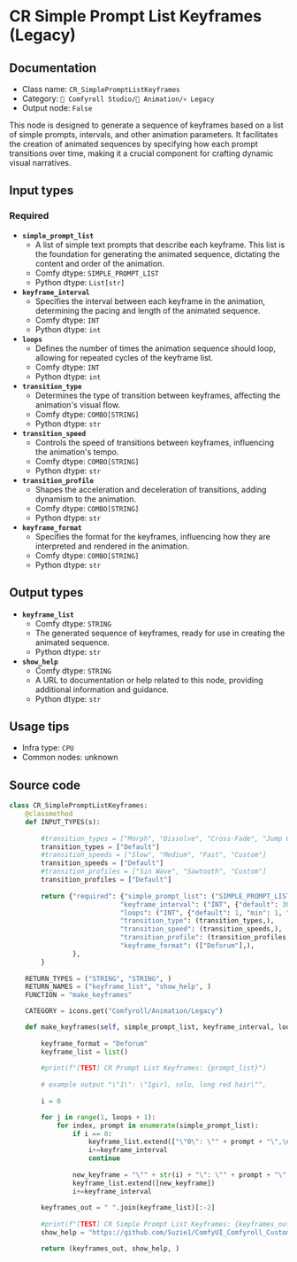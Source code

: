 # CR Simple Prompt List Keyframes (Legacy)
## Documentation
- Class name: `CR_SimplePromptListKeyframes`
- Category: `🧩 Comfyroll Studio/🎥 Animation/💀 Legacy`
- Output node: `False`

This node is designed to generate a sequence of keyframes based on a list of simple prompts, intervals, and other animation parameters. It facilitates the creation of animated sequences by specifying how each prompt transitions over time, making it a crucial component for crafting dynamic visual narratives.
## Input types
### Required
- **`simple_prompt_list`**
    - A list of simple text prompts that describe each keyframe. This list is the foundation for generating the animated sequence, dictating the content and order of the animation.
    - Comfy dtype: `SIMPLE_PROMPT_LIST`
    - Python dtype: `List[str]`
- **`keyframe_interval`**
    - Specifies the interval between each keyframe in the animation, determining the pacing and length of the animated sequence.
    - Comfy dtype: `INT`
    - Python dtype: `int`
- **`loops`**
    - Defines the number of times the animation sequence should loop, allowing for repeated cycles of the keyframe list.
    - Comfy dtype: `INT`
    - Python dtype: `int`
- **`transition_type`**
    - Determines the type of transition between keyframes, affecting the animation's visual flow.
    - Comfy dtype: `COMBO[STRING]`
    - Python dtype: `str`
- **`transition_speed`**
    - Controls the speed of transitions between keyframes, influencing the animation's tempo.
    - Comfy dtype: `COMBO[STRING]`
    - Python dtype: `str`
- **`transition_profile`**
    - Shapes the acceleration and deceleration of transitions, adding dynamism to the animation.
    - Comfy dtype: `COMBO[STRING]`
    - Python dtype: `str`
- **`keyframe_format`**
    - Specifies the format for the keyframes, influencing how they are interpreted and rendered in the animation.
    - Comfy dtype: `COMBO[STRING]`
    - Python dtype: `str`
## Output types
- **`keyframe_list`**
    - Comfy dtype: `STRING`
    - The generated sequence of keyframes, ready for use in creating the animated sequence.
    - Python dtype: `str`
- **`show_help`**
    - Comfy dtype: `STRING`
    - A URL to documentation or help related to this node, providing additional information and guidance.
    - Python dtype: `str`
## Usage tips
- Infra type: `CPU`
- Common nodes: unknown


## Source code
```python
class CR_SimplePromptListKeyframes:
    @classmethod
    def INPUT_TYPES(s):
    
        #transition_types = ["Morph", "Dissolve", "Cross-Fade", "Jump Cut"]
        transition_types = ["Default"]
        #transition_speeds = ["Slow", "Medium", "Fast", "Custom"]
        transition_speeds = ["Default"]
        #transition_profiles = ["Sin Wave", "Sawtooth", "Custom"]
        transition_profiles = ["Default"]
        
        return {"required": {"simple_prompt_list": ("SIMPLE_PROMPT_LIST",),
                            "keyframe_interval": ("INT", {"default": 30, "min": 0, "max": 999, "step": 1,}),
                            "loops": ("INT", {"default": 1, "min": 1, "max": 1000}),
                            "transition_type": (transition_types,),
                            "transition_speed": (transition_speeds,),
                            "transition_profile": (transition_profiles,),
                            "keyframe_format": (["Deforum"],),
                },         
        }
    
    RETURN_TYPES = ("STRING", "STRING", )
    RETURN_NAMES = ("keyframe_list", "show_help", )
    FUNCTION = "make_keyframes"

    CATEGORY = icons.get("Comfyroll/Animation/Legacy")

    def make_keyframes(self, simple_prompt_list, keyframe_interval, loops, transition_type, transition_speed, transition_profile, keyframe_format, ):
    
        keyframe_format = "Deforum"
        keyframe_list = list()
        
        #print(f"[TEST] CR Prompt List Keyframes: {prompt_list}") 
        
        # example output "\"1\": \"1girl, solo, long red hair\"",
        
        i = 0

        for j in range(1, loops + 1): 
            for index, prompt in enumerate(simple_prompt_list):
                if i == 0:
                    keyframe_list.extend(["\"0\": \"" + prompt + "\",\n"])
                    i+=keyframe_interval  
                    continue
                
                new_keyframe = "\"" + str(i) + "\": \"" + prompt + "\",\n"
                keyframe_list.extend([new_keyframe])
                i+=keyframe_interval 
        
        keyframes_out = " ".join(keyframe_list)[:-2]
              
        #print(f"[TEST] CR Simple Prompt List Keyframes: {keyframes_out}")   
        show_help = "https://github.com/Suzie1/ComfyUI_Comfyroll_CustomNodes/wiki/Prompt-Nodes#cr-simple-prompt-list-keyframes"

        return (keyframes_out, show_help, )

```
